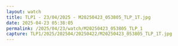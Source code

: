 ```yaml
---
layout: watch
title: TLP1 - 23/04/2025 - M20250423_053805_TLP_1T.jpg
date: 2025-04-23 05:38:05
permalink: /2025/04/23/watch/M20250423_053805_TLP_1
capture: TLP1/2025/202504/20250422/M20250423_053805_TLP_1T.jpg
---
```

